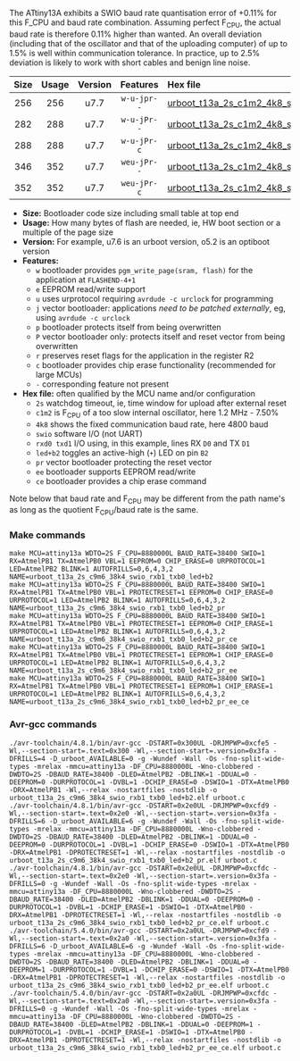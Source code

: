 The ATtiny13A exhibits a SWIO baud rate quantisation error of +0.11% for this F_CPU and baud rate combination. Assuming perfect F<sub>CPU</sub>, the actual baud rate is therefore 0.11% higher than wanted. An overall deviation (including that of the oscillator and that of the uploading computer) of up to 1.5% is well within communication tolerance. In practice, up to 2.5% deviation is likely to work with short cables and benign line noise.

|Size|Usage|Version|Features|Hex file|
|:-:|:-:|:-:|:-:|:--|
|256|256|u7.7|`w-u-jpr--`|[urboot_t13a_2s_c1m2_4k8_swio_rxb1_txb0_led+b2.hex](https://raw.githubusercontent.com/stefanrueger/urboot.hex/main/u7.7/mcus/attiny13a/watchdog_2_s/internal_oscillator_c-7.50%25/%2B1m200000_hz/%2B%2B%2B4k8_baud/swio_rxb1_txb0/led%2Bb2/urboot_t13a_2s_c1m2_4k8_swio_rxb1_txb0_led%2Bb2.hex)|
|282|288|u7.7|`w-u-jPr--`|[urboot_t13a_2s_c1m2_4k8_swio_rxb1_txb0_led+b2_pr.hex](https://raw.githubusercontent.com/stefanrueger/urboot.hex/main/u7.7/mcus/attiny13a/watchdog_2_s/internal_oscillator_c-7.50%25/%2B1m200000_hz/%2B%2B%2B4k8_baud/swio_rxb1_txb0/led%2Bb2/urboot_t13a_2s_c1m2_4k8_swio_rxb1_txb0_led%2Bb2_pr.hex)|
|288|288|u7.7|`w-u-jPr-c`|[urboot_t13a_2s_c1m2_4k8_swio_rxb1_txb0_led+b2_pr_ce.hex](https://raw.githubusercontent.com/stefanrueger/urboot.hex/main/u7.7/mcus/attiny13a/watchdog_2_s/internal_oscillator_c-7.50%25/%2B1m200000_hz/%2B%2B%2B4k8_baud/swio_rxb1_txb0/led%2Bb2/urboot_t13a_2s_c1m2_4k8_swio_rxb1_txb0_led%2Bb2_pr_ce.hex)|
|346|352|u7.7|`weu-jPr--`|[urboot_t13a_2s_c1m2_4k8_swio_rxb1_txb0_led+b2_pr_ee.hex](https://raw.githubusercontent.com/stefanrueger/urboot.hex/main/u7.7/mcus/attiny13a/watchdog_2_s/internal_oscillator_c-7.50%25/%2B1m200000_hz/%2B%2B%2B4k8_baud/swio_rxb1_txb0/led%2Bb2/urboot_t13a_2s_c1m2_4k8_swio_rxb1_txb0_led%2Bb2_pr_ee.hex)|
|352|352|u7.7|`weu-jPr-c`|[urboot_t13a_2s_c1m2_4k8_swio_rxb1_txb0_led+b2_pr_ee_ce.hex](https://raw.githubusercontent.com/stefanrueger/urboot.hex/main/u7.7/mcus/attiny13a/watchdog_2_s/internal_oscillator_c-7.50%25/%2B1m200000_hz/%2B%2B%2B4k8_baud/swio_rxb1_txb0/led%2Bb2/urboot_t13a_2s_c1m2_4k8_swio_rxb1_txb0_led%2Bb2_pr_ee_ce.hex)|

- **Size:** Bootloader code size including small table at top end
- **Usage:** How many bytes of flash are needed, ie, HW boot section or a multiple of the page size
- **Version:** For example, u7.6 is an urboot version, o5.2 is an optiboot version
- **Features:**
  + `w` bootloader provides `pgm_write_page(sram, flash)` for the application at `FLASHEND-4+1`
  + `e` EEPROM read/write support
  + `u` uses urprotocol requiring `avrdude -c urclock` for programming
  + `j` vector bootloader: applications *need to be patched externally*, eg, using `avrdude -c urclock`
  + `p` bootloader protects itself from being overwritten
  + `P` vector bootloader only: protects itself and reset vector from being overwritten
  + `r` preserves reset flags for the application in the register R2
  + `c` bootloader provides chip erase functionality (recommended for large MCUs)
  + `-` corresponding feature not present
- **Hex file:** often qualified by the MCU name and/or configuration
  + `2s` watchdog timeout, ie, time window for upload after external reset
  + `c1m2` is F<sub>CPU</sub> of a too slow internal oscillator, here 1.2 MHz - 7.50%
  + `4k8` shows the fixed communication baud rate, here 4800 baud
  + `swio` software I/O (not UART)
  + `rxd0 txd1` I/O using, in this example, lines RX `D0` and TX `D1`
  + `led+b2` toggles an active-high (`+`) LED on pin `B2`
  + `pr` vector bootloader protecting the reset vector
  + `ee` bootloader supports EEPROM read/write
  + `ce` bootloader provides a chip erase command


Note below that baud rate and F<sub>CPU</sub> may be different from the path name's as long as the quotient F<sub>CPU</sub>/baud rate is the same.

### Make commands
```
make MCU=attiny13a WDTO=2S F_CPU=8880000L BAUD_RATE=38400 SWIO=1 RX=AtmelPB1 TX=AtmelPB0 VBL=1 EEPROM=0 CHIP_ERASE=0 URPROTOCOL=1 LED=AtmelPB2 BLINK=1 AUTOFRILLS=0,6,4,3,2 NAME=urboot_t13a_2s_c9m6_38k4_swio_rxb1_txb0_led+b2
make MCU=attiny13a WDTO=2S F_CPU=8880000L BAUD_RATE=38400 SWIO=1 RX=AtmelPB1 TX=AtmelPB0 VBL=1 PROTECTRESET=1 EEPROM=0 CHIP_ERASE=0 URPROTOCOL=1 LED=AtmelPB2 BLINK=1 AUTOFRILLS=0,6,4,3,2 NAME=urboot_t13a_2s_c9m6_38k4_swio_rxb1_txb0_led+b2_pr
make MCU=attiny13a WDTO=2S F_CPU=8880000L BAUD_RATE=38400 SWIO=1 RX=AtmelPB1 TX=AtmelPB0 VBL=1 PROTECTRESET=1 EEPROM=0 CHIP_ERASE=1 URPROTOCOL=1 LED=AtmelPB2 BLINK=1 AUTOFRILLS=0,6,4,3,2 NAME=urboot_t13a_2s_c9m6_38k4_swio_rxb1_txb0_led+b2_pr_ce
make MCU=attiny13a WDTO=2S F_CPU=8880000L BAUD_RATE=38400 SWIO=1 RX=AtmelPB1 TX=AtmelPB0 VBL=1 PROTECTRESET=1 EEPROM=1 CHIP_ERASE=0 URPROTOCOL=1 LED=AtmelPB2 BLINK=1 AUTOFRILLS=0,6,4,3,2 NAME=urboot_t13a_2s_c9m6_38k4_swio_rxb1_txb0_led+b2_pr_ee
make MCU=attiny13a WDTO=2S F_CPU=8880000L BAUD_RATE=38400 SWIO=1 RX=AtmelPB1 TX=AtmelPB0 VBL=1 PROTECTRESET=1 EEPROM=1 CHIP_ERASE=1 URPROTOCOL=1 LED=AtmelPB2 BLINK=1 AUTOFRILLS=0,6,4,3,2 NAME=urboot_t13a_2s_c9m6_38k4_swio_rxb1_txb0_led+b2_pr_ee_ce
```

### Avr-gcc commands
```
./avr-toolchain/4.8.1/bin/avr-gcc -DSTART=0x300UL -DRJMPWP=0xcfe5 -Wl,--section-start=.text=0x300 -Wl,--section-start=.version=0x3fa -DFRILLS=4 -D_urboot_AVAILABLE=0 -g -Wundef -Wall -Os -fno-split-wide-types -mrelax -mmcu=attiny13a -DF_CPU=8880000L -Wno-clobbered -DWDTO=2S -DBAUD_RATE=38400 -DLED=AtmelPB2 -DBLINK=1 -DDUAL=0 -DEEPROM=0 -DURPROTOCOL=1 -DVBL=1 -DCHIP_ERASE=0 -DSWIO=1 -DTX=AtmelPB0 -DRX=AtmelPB1 -Wl,--relax -nostartfiles -nostdlib -o urboot_t13a_2s_c9m6_38k4_swio_rxb1_txb0_led+b2.elf urboot.c
./avr-toolchain/4.8.1/bin/avr-gcc -DSTART=0x2e0UL -DRJMPWP=0xcfd9 -Wl,--section-start=.text=0x2e0 -Wl,--section-start=.version=0x3fa -DFRILLS=6 -D_urboot_AVAILABLE=6 -g -Wundef -Wall -Os -fno-split-wide-types -mrelax -mmcu=attiny13a -DF_CPU=8880000L -Wno-clobbered -DWDTO=2S -DBAUD_RATE=38400 -DLED=AtmelPB2 -DBLINK=1 -DDUAL=0 -DEEPROM=0 -DURPROTOCOL=1 -DVBL=1 -DCHIP_ERASE=0 -DSWIO=1 -DTX=AtmelPB0 -DRX=AtmelPB1 -DPROTECTRESET=1 -Wl,--relax -nostartfiles -nostdlib -o urboot_t13a_2s_c9m6_38k4_swio_rxb1_txb0_led+b2_pr.elf urboot.c
./avr-toolchain/4.8.1/bin/avr-gcc -DSTART=0x2e0UL -DRJMPWP=0xcfdc -Wl,--section-start=.text=0x2e0 -Wl,--section-start=.version=0x3fa -DFRILLS=0 -g -Wundef -Wall -Os -fno-split-wide-types -mrelax -mmcu=attiny13a -DF_CPU=8880000L -Wno-clobbered -DWDTO=2S -DBAUD_RATE=38400 -DLED=AtmelPB2 -DBLINK=1 -DDUAL=0 -DEEPROM=0 -DURPROTOCOL=1 -DVBL=1 -DCHIP_ERASE=1 -DSWIO=1 -DTX=AtmelPB0 -DRX=AtmelPB1 -DPROTECTRESET=1 -Wl,--relax -nostartfiles -nostdlib -o urboot_t13a_2s_c9m6_38k4_swio_rxb1_txb0_led+b2_pr_ce.elf urboot.c
./avr-toolchain/5.4.0/bin/avr-gcc -DSTART=0x2a0UL -DRJMPWP=0xcfd9 -Wl,--section-start=.text=0x2a0 -Wl,--section-start=.version=0x3fa -DFRILLS=6 -D_urboot_AVAILABLE=6 -g -Wundef -Wall -Os -fno-split-wide-types -mrelax -mmcu=attiny13a -DF_CPU=8880000L -Wno-clobbered -DWDTO=2S -DBAUD_RATE=38400 -DLED=AtmelPB2 -DBLINK=1 -DDUAL=0 -DEEPROM=1 -DURPROTOCOL=1 -DVBL=1 -DCHIP_ERASE=0 -DSWIO=1 -DTX=AtmelPB0 -DRX=AtmelPB1 -DPROTECTRESET=1 -Wl,--relax -nostartfiles -nostdlib -o urboot_t13a_2s_c9m6_38k4_swio_rxb1_txb0_led+b2_pr_ee.elf urboot.c
./avr-toolchain/5.4.0/bin/avr-gcc -DSTART=0x2a0UL -DRJMPWP=0xcfdc -Wl,--section-start=.text=0x2a0 -Wl,--section-start=.version=0x3fa -DFRILLS=0 -g -Wundef -Wall -Os -fno-split-wide-types -mrelax -mmcu=attiny13a -DF_CPU=8880000L -Wno-clobbered -DWDTO=2S -DBAUD_RATE=38400 -DLED=AtmelPB2 -DBLINK=1 -DDUAL=0 -DEEPROM=1 -DURPROTOCOL=1 -DVBL=1 -DCHIP_ERASE=1 -DSWIO=1 -DTX=AtmelPB0 -DRX=AtmelPB1 -DPROTECTRESET=1 -Wl,--relax -nostartfiles -nostdlib -o urboot_t13a_2s_c9m6_38k4_swio_rxb1_txb0_led+b2_pr_ee_ce.elf urboot.c
```

